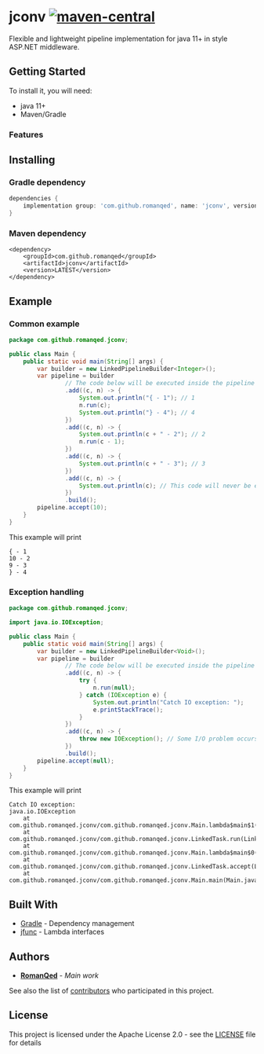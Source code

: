 # jconv [![maven-central](https://img.shields.io/maven-central/v/com.github.romanqed/jconv?color=blue)](https://repo1.maven.org/maven2/com/github/romanqed/jconv/)

Flexible and lightweight pipeline implementation for java 11+ in style ASP.NET middleware.

## Getting Started

To install it, you will need:

* java 11+
* Maven/Gradle

### Features

## Installing

### Gradle dependency

```Groovy
dependencies {
    implementation group: 'com.github.romanqed', name: 'jconv', version: 'LATEST'
}
```

### Maven dependency

```
<dependency>
    <groupId>com.github.romanqed</groupId>
    <artifactId>jconv</artifactId>
    <version>LATEST</version>
</dependency>
```

## Example
### Common example

```Java
package com.github.romanqed.jconv;

public class Main {
    public static void main(String[] args) {
        var builder = new LinkedPipelineBuilder<Integer>();
        var pipeline = builder
                // The code below will be executed inside the pipeline in the following order:
                .add((c, n) -> {
                    System.out.println("{ - 1"); // 1
                    n.run(c);
                    System.out.println("} - 4"); // 4
                })
                .add((c, n) -> {
                    System.out.println(c + " - 2"); // 2
                    n.run(c - 1);
                })
                .add((c, n) -> {
                    System.out.println(c + " - 3"); // 3
                })
                .add((c, n) -> {
                    System.out.println(c); // This code will never be executed
                })
                .build();
        pipeline.accept(10);
    }
}
```

This example will print 
```
{ - 1
10 - 2
9 - 3
} - 4
```

### Exception handling

```Java
package com.github.romanqed.jconv;

import java.io.IOException;

public class Main {
    public static void main(String[] args) {
        var builder = new LinkedPipelineBuilder<Void>();
        var pipeline = builder
                // The code below will be executed inside the pipeline in the following order:
                .add((c, n) -> {
                    try {
                        n.run(null);
                    } catch (IOException e) {
                        System.out.println("Catch IO exception: ");
                        e.printStackTrace();
                    }
                })
                .add((c, n) -> {
                    throw new IOException(); // Some I/O problem occurs here
                })
                .build();
        pipeline.accept(null);
    }
}
```

This example will print

```
Catch IO exception: 
java.io.IOException
	at com.github.romanqed.jconv/com.github.romanqed.jconv.Main.lambda$main$1(Main.java:19)
	at com.github.romanqed.jconv/com.github.romanqed.jconv.LinkedTask.run(LinkedTask.java:26)
	at com.github.romanqed.jconv/com.github.romanqed.jconv.Main.lambda$main$0(Main.java:12)
	at com.github.romanqed.jconv/com.github.romanqed.jconv.LinkedTask.accept(LinkedTask.java:32)
	at com.github.romanqed.jconv/com.github.romanqed.jconv.Main.main(Main.java:22)
```

## Built With

* [Gradle](https://gradle.org) - Dependency management
* [jfunc](https://github.com/RomanQed/jfunc) - Lambda interfaces

## Authors

* **[RomanQed](https://github.com/RomanQed)** - *Main work*

See also the list of [contributors](https://github.com/RomanQed/jconv/contributors)
who participated in this project.

## License

This project is licensed under the Apache License 2.0 - see the [LICENSE](LICENSE) file for details
